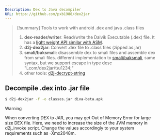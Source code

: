 ```yaml
---
Description: Dex to Java decompiler
URL: https://github.com/pxb1988/dex2jar
---
```


>[!summary]
>Tools to work with android .dex and java .class files
>1. **dex-reader/writer**: Read/write the Dalvik Executable (.dex) file. It has a [light weight API similar with ASM](https://sourceforge.net/p/dex2jar/wiki/Faq#markdown-header-want-to-read-dex-file-using-dex2jar).
>2. **d2j-dex2jar**: Convert .dex file to .class files (zipped as jar)
>3. **smali/baksmali**: disassemble dex to smali files and assemble dex from smali files. different implementation to [smali/baksmali](http://code.google.com/p/smali), same syntax, but we support escape in type desc "Lcom/dex2jar\t\u1234;"
>4. other tools: [d2j-decrypt-string](https://sourceforge.net/p/dex2jar/wiki/DecryptStrings)

## Decompile .dex into .jar file

```bash
$ d2j-dex2jar -f -o classes.jar diva-beta.apk
```

>[!warning]
>When converting DEX to JAR, you may get Out of Memory Error for large size DEX file. Here, we need to increase the size of the JVM memory in d2j_invoke script. Change the values accordingly to your system requirements such as -Xmx2048m.
